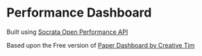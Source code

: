 # Performance Dashboard

Built using [Socrata Open Performance API](http://docs.openperformance.apiary.io)

Based upon the Free version of [Paper Dashboard by Creative Tim](https://www.creative-tim.com/product/paper-dashboard-angular)
